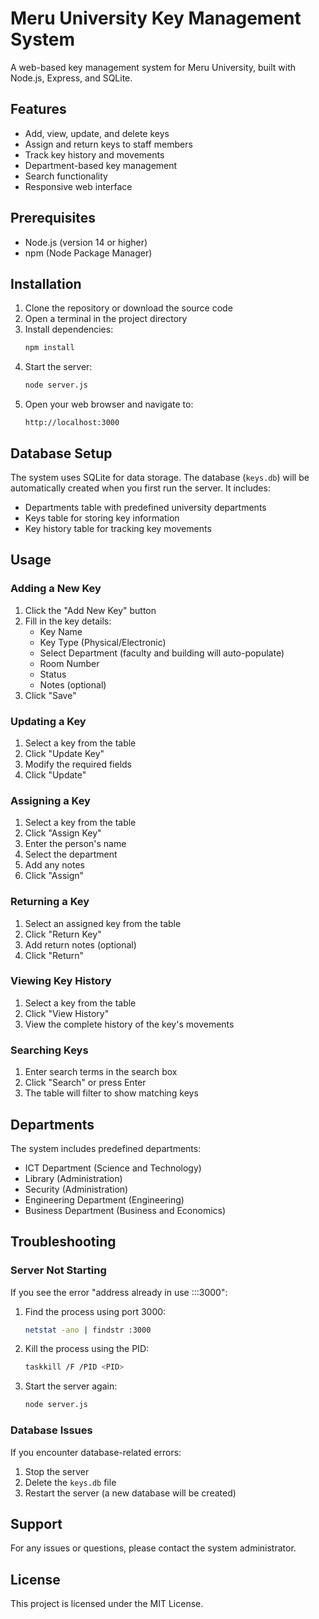 # Meru University Key Management System

A web-based key management system for Meru University, built with Node.js, Express, and SQLite.

## Features

- Add, view, update, and delete keys
- Assign and return keys to staff members
- Track key history and movements
- Department-based key management
- Search functionality
- Responsive web interface

## Prerequisites

- Node.js (version 14 or higher)
- npm (Node Package Manager)

## Installation

1. Clone the repository or download the source code
2. Open a terminal in the project directory
3. Install dependencies:
   ```bash
   npm install
   ```
4. Start the server:
   ```bash
   node server.js
   ```
5. Open your web browser and navigate to:
   ```
   http://localhost:3000
   ```

## Database Setup

The system uses SQLite for data storage. The database (`keys.db`) will be automatically created when you first run the server. It includes:

- Departments table with predefined university departments
- Keys table for storing key information
- Key history table for tracking key movements

## Usage

### Adding a New Key
1. Click the "Add New Key" button
2. Fill in the key details:
   - Key Name
   - Key Type (Physical/Electronic)
   - Select Department (faculty and building will auto-populate)
   - Room Number
   - Status
   - Notes (optional)
3. Click "Save"

### Updating a Key
1. Select a key from the table
2. Click "Update Key"
3. Modify the required fields
4. Click "Update"

### Assigning a Key
1. Select a key from the table
2. Click "Assign Key"
3. Enter the person's name
4. Select the department
5. Add any notes
6. Click "Assign"

### Returning a Key
1. Select an assigned key from the table
2. Click "Return Key"
3. Add return notes (optional)
4. Click "Return"

### Viewing Key History
1. Select a key from the table
2. Click "View History"
3. View the complete history of the key's movements

### Searching Keys
1. Enter search terms in the search box
2. Click "Search" or press Enter
3. The table will filter to show matching keys

## Departments

The system includes predefined departments:
- ICT Department (Science and Technology)
- Library (Administration)
- Security (Administration)
- Engineering Department (Engineering)
- Business Department (Business and Economics)

## Troubleshooting

### Server Not Starting
If you see the error "address already in use :::3000":
1. Find the process using port 3000:
   ```bash
   netstat -ano | findstr :3000
   ```
2. Kill the process using the PID:
   ```bash
   taskkill /F /PID <PID>
   ```
3. Start the server again:
   ```bash
   node server.js
   ```

### Database Issues
If you encounter database-related errors:
1. Stop the server
2. Delete the `keys.db` file
3. Restart the server (a new database will be created)

## Support

For any issues or questions, please contact the system administrator.

## License

This project is licensed under the MIT License. 